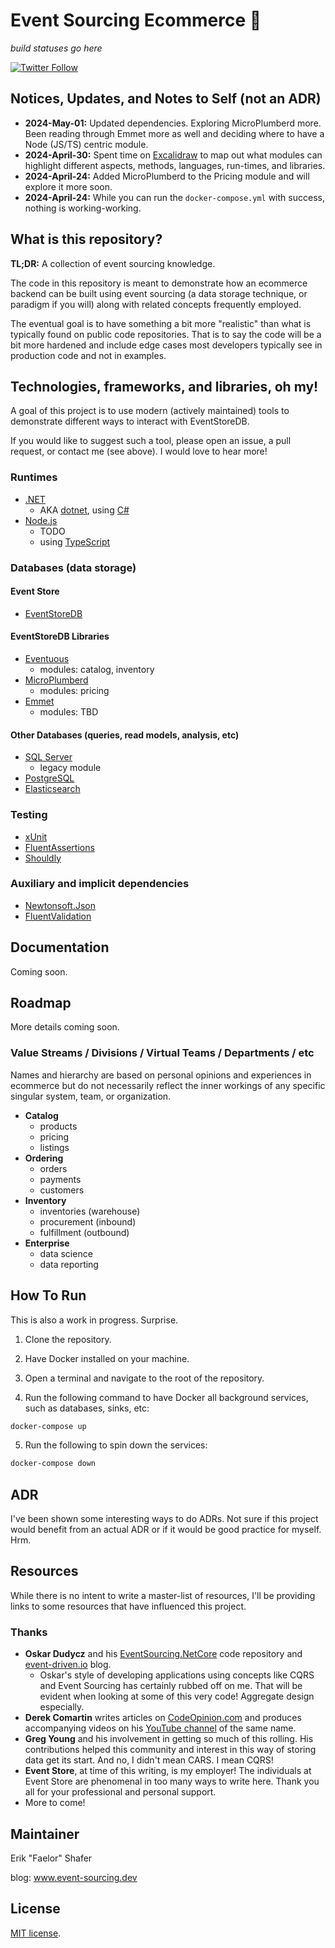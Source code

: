 # Event Sourcing Ecommerce 🛒

*build statuses go here*

[![Twitter Follow](https://img.shields.io/twitter/url?label=reach%20me%20%40Faelor&style=social&url=https%3A%2F%2Ftwitter.com%2Ffaelor)](https://twitter.com/faelor)

## Notices, Updates, and Notes to Self (not an ADR)

- **2024-May-01:** Updated dependencies. Exploring MicroPlumberd more. Been reading through Emmet more as well and deciding where to have a Node (JS/TS) centric module.
- **2024-April-30:** Spent time on [Excalidraw](https://excalidraw.com/) to map out what modules can highlight different aspects, methods, languages, run-times, and libraries.
- **2024-April-24:** Added MicroPlumberd to the Pricing module and will explore it more soon.
- **2024-April-24:** While you can run the `docker-compose.yml` with success, nothing is working-working.


## What is this repository?

**TL;DR:** A collection of event sourcing knowledge.

The code in this repository is meant to demonstrate how an ecommerce backend can be built using event sourcing (a data storage technique, or paradigm if you will) along with related concepts frequently employed.

The eventual goal is to have something a bit more "realistic" than what is typically found on public code repositories. That is to say the code will be a bit more hardened and include edge cases most developers typically see in production code and not in examples.

## Technologies, frameworks, and libraries, oh my!

A goal of this project is to use modern (actively maintained) tools to demonstrate different ways to interact with EventStoreDB.

If you would like to suggest such a tool, please open an issue, a pull request, or contact me (see above). I would love to hear more!

### Runtimes

- [.NET](https://dotnet.microsoft.com/)
  - AKA [dotnet](https://dotnet.microsoft.com/), using [C#](https://learn.microsoft.com/en-us/dotnet/csharp/tour-of-csharp/)
- [Node.js](https://nodejs.org/en) 
  - TODO
  - using [TypeScript](https://www.typescriptlang.org/)

### Databases (data storage)

#### Event Store

- [EventStoreDB](https://eventstore.com/eventstoredb)

#### EventStoreDB Libraries
- [Eventuous](https://eventuous.dev/)
  - modules: catalog, inventory
- [MicroPlumberd](https://github.com/modelingevolution/micro-plumberd)
  - modules: pricing
- [Emmet](https://event-driven-io.github.io/emmett/)
  - modules: TBD 


#### Other Databases (queries, read models, analysis, etc)

- [SQL Server](https://www.microsoft.com/en-us/sql-server/)
    - legacy module
- [PostgreSQL](https://www.postgresql.org/)
- [Elasticsearch](https://www.elastic.co/)


### Testing
- [xUnit](https://github.com/xunit/xunit)
- [FluentAssertions](https://github.com/fluentassertions/fluentassertions)
- [Shouldly](https://github.com/shouldly/shouldly)

### Auxiliary and implicit dependencies
- [Newtonsoft.Json](https://github.com/JamesNK/Newtonsoft.Json)
- [FluentValidation](https://github.com/FluentValidation/FluentValidation)


## Documentation

Coming soon.


## Roadmap

More details coming soon.


### Value Streams / Divisions / Virtual Teams / Departments / etc

Names and hierarchy are based on personal opinions and experiences in ecommerce but do not necessarily reflect the inner workings of any specific singular system, team, or organization.

- **Catalog**
  - products
  - pricing
  - listings
- **Ordering**
  - orders
  - payments
  - customers
- **Inventory**
  - inventories (warehouse)
  - procurement (inbound)
  - fulfillment (outbound)
- **Enterprise**
  - data science
  - data reporting


## How To Run

This is also a work in progress. Surprise.

1) Clone the repository.

2) Have Docker installed on your machine.

3) Open a terminal and navigate to the root of the repository.

4) Run the following command to have Docker all background services, such as databases, sinks, etc:

```bash
docker-compose up
```

5) Run the following to spin down the services:

```bash
docker-compose down
```

## ADR

I've been shown some interesting ways to do ADRs. Not sure if this project would benefit from an actual ADR or if it would be good practice for myself. Hrm.


## Resources

While there is no intent to write a master-list of resources, I'll be providing links to some resources that have influenced this project.


### Thanks

- **Oskar Dudycz** and his [EventSourcing.NetCore](https://github.com/oskardudycz/EventSourcing.NetCore) code repository and [event-driven.io](https://event-driven.io/) blog.
  - Oskar's style of developing applications using concepts like CQRS and Event Sourcing has certainly rubbed off on me. That will be evident when looking at some of this very code! Aggregate design especially.
- **Derek Comartin** writes articles on [CodeOpinion.com](https://codeopinion.com/derek-comartin/) and produces accompanying videos on his [YouTube channel](https://www.youtube.com/@CodeOpinion) of the same name.
- **Greg Young** and his involvement in getting so much of this rolling. His contributions helped this community and interest in this way of storing data get its start. And no, I didn't mean CARS. I mean CQRS!
- **Event Store**, at time of this writing, is my employer! The individuals at Event Store are phenomenal in too many ways to write here. Thank you all for your professional and personal support.
- More to come!


## Maintainer

Erik "Faelor" Shafer

blog: www.event-sourcing.dev


## License

[MIT license](./LICENSE).
